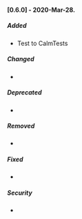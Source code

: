 #### [0.6.0] - 2020-Mar-28.
##### Added
- Test to CalmTests

##### Changed
-

##### Deprecated
-

##### Removed
-

##### Fixed
-

##### Security
-
